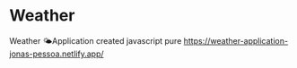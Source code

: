 # Weather
Weather 🌤Application created javascript pure
https://weather-application-jonas-pessoa.netlify.app/
